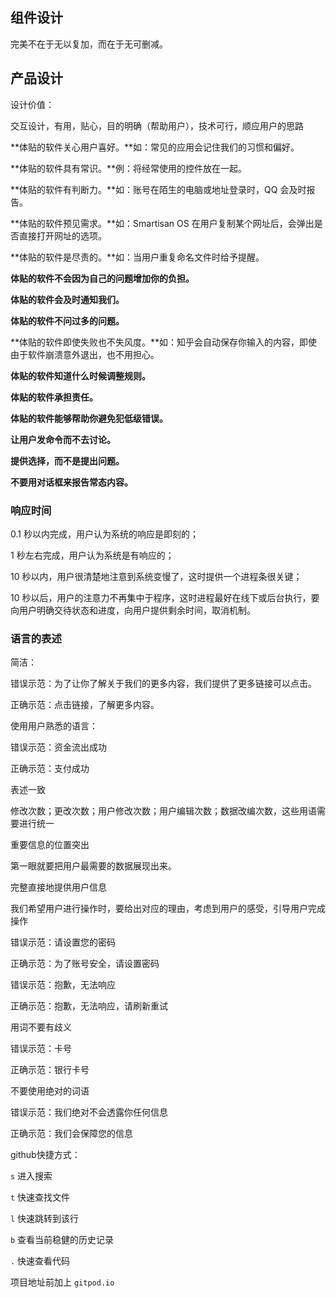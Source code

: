 ## 组件设计

完美不在于无以复加，而在于无可删减。

## 产品设计

设计价值：

交互设计，有用，贴心，目的明确（帮助用户），技术可行，顺应用户的思路



**体贴的软件关心用户喜好。**如：常见的应用会记住我们的习惯和偏好。

**体贴的软件具有常识。**例：将经常使用的控件放在一起。

**体贴的软件有判断力。**如：账号在陌生的电脑或地址登录时，QQ 会及时报告。  

**体贴的软件预见需求。**如：Smartisan OS 在用户复制某个网址后，会弹出是否直接打开网址的选项。

**体贴的软件是尽责的。**如：当用户重复命名文件时给予提醒。

**体贴的软件不会因为自己的问题增加你的负担。** 

**体贴的软件会及时通知我们。**

**体贴的软件不问过多的问题。**

**体贴的软件即使失败也不失风度。**如：知乎会自动保存你输入的内容，即使由于软件崩溃意外退出，也不用担心。

**体贴的软件知道什么时候调整规则。**

**体贴的软件承担责任。**

**体贴的软件能够帮助你避免犯低级错误。** 

**让用户发命令而不去讨论。**

**提供选择，而不是提出问题。**

**不要用对话框来报告常态内容。**

### 响应时间

0.1 秒以内完成，用户认为系统的响应是即刻的；

1 秒左右完成，用户认为系统是有响应的；

10 秒以内，用户很清楚地注意到系统变慢了，这时提供一个进程条很关键；

10 秒以后，用户的注意力不再集中于程序，这时进程最好在线下或后台执行，要向用户明确交待状态和进度，向用户提供剩余时间，取消机制。

### 语言的表述

简洁：

错误示范：为了让你了解关于我们的更多内容，我们提供了更多链接可以点击。

正确示范：点击链接，了解更多内容。



使用用户熟悉的语言：

错误示范：资金流出成功

正确示范：支付成功



表述一致

修改次数；更改次数；用户修改次数；用户编辑次数；数据改编次数，这些用语需要进行统一



重要信息的位置突出

第一眼就要把用户最需要的数据展现出来。



完整直接地提供用户信息

我们希望用户进行操作时，要给出对应的理由，考虑到用户的感受，引导用户完成操作

错误示范：请设置您的密码

正确示范：为了账号安全，请设置密码

错误示范：抱歉，无法响应

正确示范：抱歉，无法响应，请刷新重试



用词不要有歧义

错误示范：卡号

正确示范：银行卡号



不要使用绝对的词语

错误示范：我们绝对不会透露你任何信息

正确示范：我们会保障您的信息



github快捷方式：

`s` 进入搜索

`t` 快速查找文件

`l` 快速跳转到该行

`b` 查看当前稳健的历史记录

`.` 快速查看代码

项目地址前加上 `gitpod.io`